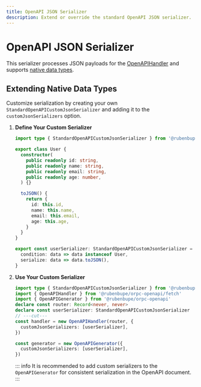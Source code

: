 ```yaml
---
title: OpenAPI JSON Serializer
description: Extend or override the standard OpenAPI JSON serializer.
---
```


# OpenAPI JSON Serializer

This serializer processes JSON payloads for the [OpenAPIHandler](/docs/openapi/openapi-handler) and supports [native data types](/docs/openapi/openapi-handler#supported-data-types).

## Extending Native Data Types

Customize serialization by creating your own `StandardOpenAPICustomJsonSerializer` and adding it to the `customJsonSerializers` option.

1. **Define Your Custom Serializer**

   ```ts twoslash
   import type { StandardOpenAPICustomJsonSerializer } from '@rubenbupe/orpc-openapi-client/standard'

   export class User {
     constructor(
       public readonly id: string,
       public readonly name: string,
       public readonly email: string,
       public readonly age: number,
     ) {}

     toJSON() {
       return {
         id: this.id,
         name: this.name,
         email: this.email,
         age: this.age,
       }
     }
   }

   export const userSerializer: StandardOpenAPICustomJsonSerializer = {
     condition: data => data instanceof User,
     serialize: data => data.toJSON(),
   }
   ```

2. **Use Your Custom Serializer**

   ```ts twoslash
   import type { StandardOpenAPICustomJsonSerializer } from '@rubenbupe/orpc-openapi-client/standard'
   import { OpenAPIHandler } from '@rubenbupe/orpc-openapi/fetch'
   import { OpenAPIGenerator } from '@rubenbupe/orpc-openapi'
   declare const router: Record<never, never>
   declare const userSerializer: StandardOpenAPICustomJsonSerializer
   // ---cut---
   const handler = new OpenAPIHandler(router, {
     customJsonSerializers: [userSerializer],
   })

   const generator = new OpenAPIGenerator({
     customJsonSerializers: [userSerializer],
   })
   ```

   ::: info
   It is recommended to add custom serializers to the `OpenAPIGenerator` for consistent serialization in the OpenAPI document.
   :::
